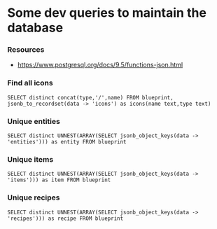 # Some dev queries to maintain the database

### Resources

- https://www.postgresql.org/docs/9.5/functions-json.html

### Find all icons

```
SELECT distinct concat(type,'/',name) FROM blueprint, jsonb_to_recordset(data -> 'icons') as icons(name text,type text)
```

### Unique entities

```
SELECT distinct UNNEST(ARRAY(SELECT jsonb_object_keys(data -> 'entities'))) as entity FROM blueprint
```

### Unique items

```
SELECT distinct UNNEST(ARRAY(SELECT jsonb_object_keys(data -> 'items'))) as item FROM blueprint
```

### Unique recipes

```
SELECT distinct UNNEST(ARRAY(SELECT jsonb_object_keys(data -> 'recipes'))) as recipe FROM blueprint
```
